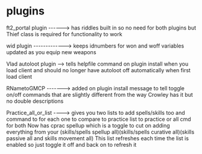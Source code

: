 # plugins

ft2_portal plugin ------> has riddles built in so no need for both plugins but Thief class is required for functionality to work                                           

wid plugin -------------> keeps idnumbers for won and woff variables updated as you equip new weapons          

Vlad autoloot plugin --> tells helpfile command on plugin install when you load client and should no longer have autoloot off automatically when first load client       

RNametoGMCP -------> added on plugin install message to tell toggle on/off commands that are slightly different from the way Crowley has it but no double descriptions

Practice_all_or_list ----> gives you two lists to add spells/skills too and command to for each one to compare to practice list to practice or all cmd for both
Now has cprac spellup which is a toggle to cut on adding everything from your (skills/spells spellup all)(skills/spells curative all)(skills passive all and skills movement all) This list refreshes each time the list is enabled so just toggle it off and back on to refresh it
